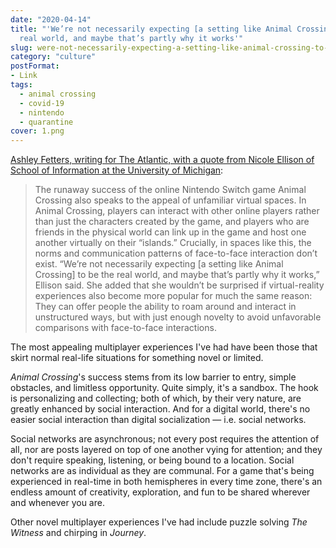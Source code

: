 ```yaml
---
date: "2020-04-14"
title: "'We’re not necessarily expecting [a setting like Animal Crossing] to be the
  real world, and maybe that’s partly why it works'"
slug: were-not-necessarily-expecting-a-setting-like-animal-crossing-to-be-the-real-world-and-maybe-thats-partly-why-it-works
category: "culture"
postFormat:
- Link
tags:
  - animal crossing
  - covid-19
  - nintendo
  - quarantine
cover: 1.png
---
```


[Ashley Fetters, writing for The Atlantic, with a quote from Nicole Ellison of School of Information at the University of Michigan](https://www.theatlantic.com/family/archive/2020/04/why-your-zoom-happy-hour-unsatisfying/609823/):
> The runaway success of the online Nintendo Switch game Animal Crossing also speaks to the appeal of unfamiliar virtual spaces. In Animal Crossing, players can interact with other online players rather than just the characters created by the game, and players who are friends in the physical world can link up in the game and host one another virtually on their “islands.” Crucially, in spaces like this, the norms and communication patterns of face-to-face interaction don’t exist. “We’re not necessarily expecting [a setting like Animal Crossing] to be the real world, and maybe that’s partly why it works,” Ellison said. She added that she wouldn’t be surprised if virtual-reality experiences also become more popular for much the same reason: They can offer people the ability to roam around and interact in unstructured ways, but with just enough novelty to avoid unfavorable comparisons with face-to-face interactions.

The most appealing multiplayer experiences I've had have been those that skirt normal real-life situations for something novel or limited.

_Animal Crossing_'s success stems from its low barrier to entry, simple obstacles, and limitless opportunity. Quite simply, it's a sandbox. The hook is personalizing and collecting; both of which, by their very nature, are greatly enhanced by social interaction. And for a digital world, there's no easier social interaction than digital socialization — i.e. social networks.

Social networks are asynchronous; not every post requires the attention of all, nor are posts layered on top of one another vying for attention; and they don't require speaking, listening, or being bound to a location. Social networks are as individual as they are communal. For a game that's being experienced in real-time in both hemispheres in every time zone, there's an endless amount of creativity, exploration, and fun to be shared wherever and whenever you are.

Other novel multiplayer experiences I've had include puzzle solving _The Witness_ and chirping in _Journey_.